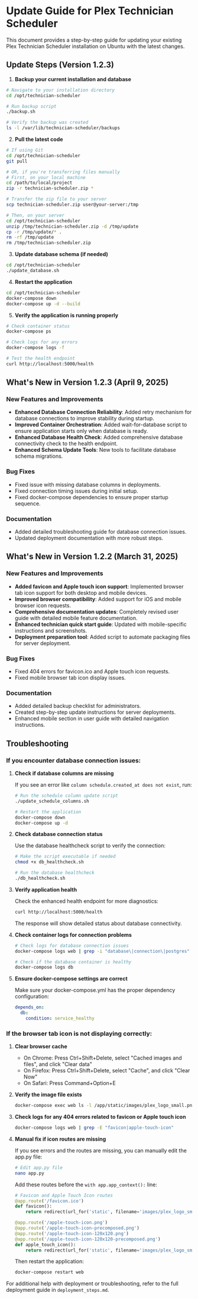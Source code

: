# Update Guide for Plex Technician Scheduler

This document provides a step-by-step guide for updating your existing Plex Technician Scheduler installation on Ubuntu with the latest changes.

## Update Steps (Version 1.2.3)

1. **Backup your current installation and database**

```bash
# Navigate to your installation directory
cd /opt/technician-scheduler

# Run backup script
./backup.sh

# Verify the backup was created
ls -l /var/lib/technician-scheduler/backups
```

2. **Pull the latest code**

```bash
# If using Git
cd /opt/technician-scheduler
git pull

# OR, if you're transferring files manually
# First, on your local machine
cd /path/to/local/project
zip -r technician-scheduler.zip *

# Transfer the zip file to your server
scp technician-scheduler.zip user@your-server:/tmp

# Then, on your server
cd /opt/technician-scheduler
unzip /tmp/technician-scheduler.zip -d /tmp/update
cp -r /tmp/update/* .
rm -rf /tmp/update
rm /tmp/technician-scheduler.zip
```

3. **Update database schema (if needed)**

```bash
cd /opt/technician-scheduler
./update_database.sh
```

4. **Restart the application**

```bash
cd /opt/technician-scheduler
docker-compose down
docker-compose up -d --build
```

5. **Verify the application is running properly**

```bash
# Check container status
docker-compose ps

# Check logs for any errors
docker-compose logs -f

# Test the health endpoint
curl http://localhost:5000/health
```

## What's New in Version 1.2.3 (April 9, 2025)

### New Features and Improvements
- **Enhanced Database Connection Reliability**: Added retry mechanism for database connections to improve stability during startup.
- **Improved Container Orchestration**: Added wait-for-database script to ensure application starts only when database is ready.
- **Enhanced Database Health Check**: Added comprehensive database connectivity check to the health endpoint.
- **Enhanced Schema Update Tools**: New tools to facilitate database schema migrations.

### Bug Fixes
- Fixed issue with missing database columns in deployments.
- Fixed connection timing issues during initial setup.
- Fixed docker-compose dependencies to ensure proper startup sequence.

### Documentation
- Added detailed troubleshooting guide for database connection issues.
- Updated deployment documentation with more robust steps.

## What's New in Version 1.2.2 (March 31, 2025)

### New Features and Improvements
- **Added favicon and Apple touch icon support**: Implemented browser tab icon support for both desktop and mobile devices.
- **Improved browser compatibility**: Added support for iOS and mobile browser icon requests.
- **Comprehensive documentation updates**: Completely revised user guide with detailed mobile feature documentation.
- **Enhanced technician quick start guide**: Updated with mobile-specific instructions and screenshots.
- **Deployment preparation tool**: Added script to automate packaging files for server deployment.

### Bug Fixes
- Fixed 404 errors for favicon.ico and Apple touch icon requests.
- Fixed mobile browser tab icon display issues.

### Documentation
- Added detailed backup checklist for administrators.
- Created step-by-step update instructions for server deployments.
- Enhanced mobile section in user guide with detailed navigation instructions.

## Troubleshooting

### If you encounter database connection issues:

1. **Check if database columns are missing**
   
   If you see an error like `column schedule.created_at does not exist`, run:
   
   ```bash
   # Run the schedule column update script
   ./update_schedule_columns.sh
   
   # Restart the application
   docker-compose down
   docker-compose up -d
   ```

2. **Check database connection status**
   
   Use the database healthcheck script to verify the connection:
   
   ```bash
   # Make the script executable if needed
   chmod +x db_healthcheck.sh
   
   # Run the database healthcheck
   ./db_healthcheck.sh
   ```

3. **Verify application health**
   
   Check the enhanced health endpoint for more diagnostics:
   
   ```bash
   curl http://localhost:5000/health
   ```
   
   The response will show detailed status about database connectivity.

4. **Check container logs for connection problems**
   
   ```bash
   # Check logs for database connection issues
   docker-compose logs web | grep -i "database\|connection\|postgres"
   
   # Check if the database container is healthy
   docker-compose logs db
   ```

5. **Ensure docker-compose settings are correct**
   
   Make sure your docker-compose.yml has the proper dependency configuration:
   
   ```yaml
   depends_on:
     db:
       condition: service_healthy
   ```

### If the browser tab icon is not displaying correctly:

1. **Clear browser cache**
   - On Chrome: Press Ctrl+Shift+Delete, select "Cached images and files", and click "Clear data"
   - On Firefox: Press Ctrl+Shift+Delete, select "Cache", and click "Clear Now"
   - On Safari: Press Command+Option+E

2. **Verify the image file exists**
   ```bash
   docker-compose exec web ls -l /app/static/images/plex_logo_small.png
   ```

3. **Check logs for any 404 errors related to favicon or Apple touch icon**
   ```bash
   docker-compose logs web | grep -E "favicon|apple-touch-icon"
   ```

4. **Manual fix if icon routes are missing**
   
   If you see errors and the routes are missing, you can manually edit the app.py file:
   
   ```bash
   # Edit app.py file
   nano app.py
   ```
   
   Add these routes before the `with app.app_context():` line:
   
   ```python
   # Favicon and Apple Touch Icon routes
   @app.route('/favicon.ico')
   def favicon():
       return redirect(url_for('static', filename='images/plex_logo_small.png'))
   
   @app.route('/apple-touch-icon.png')
   @app.route('/apple-touch-icon-precomposed.png')
   @app.route('/apple-touch-icon-120x120.png')
   @app.route('/apple-touch-icon-120x120-precomposed.png')
   def apple_touch_icon():
       return redirect(url_for('static', filename='images/plex_logo_small.png'))
   ```
   
   Then restart the application:
   
   ```bash
   docker-compose restart web
   ```

For additional help with deployment or troubleshooting, refer to the full deployment guide in `deployment_steps.md`.